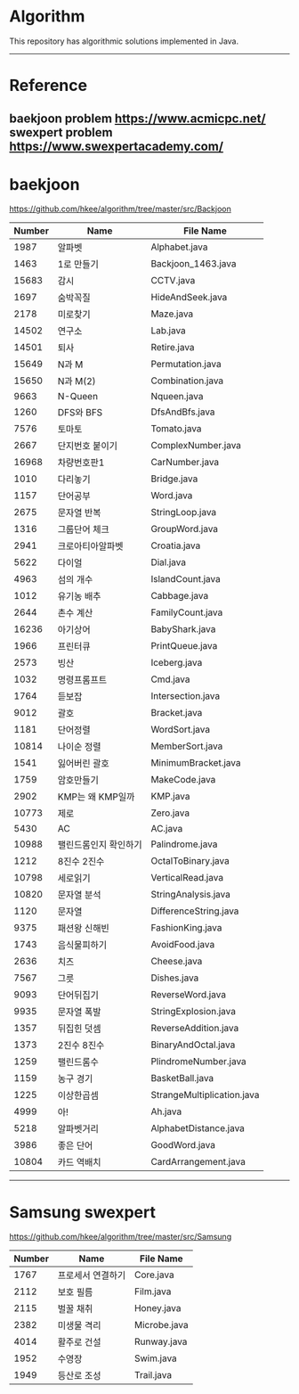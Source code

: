 Algorithm
============
This repository has  algorithmic solutions implemented in Java.

----------
Reference
============
baekjoon problem https://www.acmicpc.net/ <br>
swexpert problem https://www.swexpertacademy.com/
----------
baekjoon
============
https://github.com/hkee/algorithm/tree/master/src/Backjoon <br>

Number   | Name       | File Name
-------- | ---------- | ---------
1987     | 알파벳     | Alphabet.java
1463     | 1로 만들기 | Backjoon_1463.java
15683    | 감시       | CCTV.java
1697     | 숨박꼭질   | HideAndSeek.java
2178     | 미로찾기   | Maze.java
14502    | 연구소     | Lab.java
14501    | 퇴사       | Retire.java
15649    | N과 M      | Permutation.java
15650    | N과 M(2)   | Combination.java
9663     | N-Queen    | Nqueen.java
1260     | DFS와 BFS  | DfsAndBfs.java
7576     | 토마토     | Tomato.java
2667     |단지번호 붙이기 | ComplexNumber.java
16968    |차량번호판1  | CarNumber.java
1010     |다리놓기     | Bridge.java  
1157     |단어공부     | Word.java
2675     |문자열 반복  | StringLoop.java
1316     |그룹단어 체크 | GroupWord.java
2941     |크로아티아알파벳 | Croatia.java
5622     |다이얼       | Dial.java
4963     |섬의 개수     | IslandCount.java
1012     | 유기농 배추  | Cabbage.java
2644     | 촌수 계산    | FamilyCount.java
16236    | 아기상어     | BabyShark.java
1966     | 프린터큐     | PrintQueue.java
2573     | 빙산         | Iceberg.java
1032     | 명령프롬프트 | Cmd.java
1764     | 듣보잡       | Intersection.java
9012     | 괄호         | Bracket.java
1181     | 단어정렬     | WordSort.java
10814    | 나이순 정렬   | MemberSort.java
1541     | 잃어버린 괄호 | MinimumBracket.java
1759     | 암호만들기   | MakeCode.java
2902     | KMP는 왜 KMP일까 | KMP.java
10773    | 제로         | Zero.java
5430     | AC           | AC.java
10988    | 팰린드롬인지 확인하기| Palindrome.java
1212     | 8진수 2진수   | OctalToBinary.java
10798    | 세로읽기      | VerticalRead.java
10820    | 문자열 분석   | StringAnalysis.java
1120     | 문자열        | DifferenceString.java
9375     | 패션왕 신해빈 | FashionKing.java
1743     | 음식물피하기  | AvoidFood.java
2636     | 치즈         | Cheese.java
7567     | 그릇         | Dishes.java
9093     | 단어뒤집기  | ReverseWord.java
9935     | 문자열 폭발  | StringExplosion.java
1357     | 뒤집힌 덧셈  | ReverseAddition.java
1373     | 2진수 8진수  | BinaryAndOctal.java
1259     | 팰린드롬수   | PlindromeNumber.java
1159     | 농구 경기    | BasketBall.java
1225     | 이상한곱셈   | StrangeMultiplication.java
4999     | 아!         | Ah.java
5218     | 알파벳거리   | AlphabetDistance.java
3986     | 좋은 단어    | GoodWord.java
10804    | 카드 역배치  | CardArrangement.java
---------
Samsung swexpert
============
https://github.com/hkee/algorithm/tree/master/src/Samsung

Number   | Name                  | File Name
-------- | --------------------- | ---------
1767     | 프로세서 연결하기     | Core.java
2112     | 보호 필름             | Film.java
2115     | 벌꿀 채취             | Honey.java
2382     | 미생물 격리           | Microbe.java
4014     | 활주로 건설           | Runway.java
1952     | 수영장                | Swim.java
1949     | 등산로 조성           | Trail.java 


